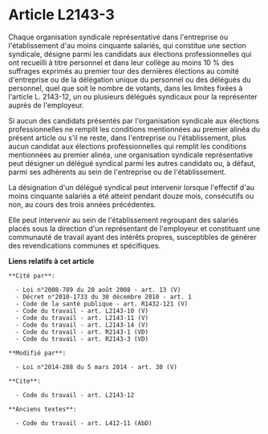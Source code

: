 # Article L2143-3

Chaque organisation syndicale représentative dans l'entreprise ou l'établissement d'au moins cinquante salariés, qui
constitue une section syndicale, désigne parmi les candidats aux élections professionnelles qui ont recueilli à titre
personnel et dans leur collège au moins 10 % des suffrages exprimés au premier tour des dernières élections au comité
d'entreprise ou de la délégation unique du personnel ou des délégués du personnel, quel que soit le nombre de votants, dans
les limites fixées à l'article L. 2143-12, un ou plusieurs délégués syndicaux pour la représenter auprès de l'employeur. 

Si aucun des candidats présentés par l'organisation syndicale aux élections professionnelles ne remplit les conditions
mentionnées au premier alinéa du présent article ou s'il ne reste, dans l'entreprise ou l'établissement, plus aucun candidat
aux élections professionnelles qui remplit les conditions mentionnées au premier alinéa, une organisation syndicale
représentative peut désigner un délégué syndical parmi les autres candidats ou, à défaut, parmi ses adhérents au sein de
l'entreprise ou de l'établissement. 

La désignation d'un délégué syndical peut intervenir lorsque l'effectif d'au moins cinquante salariés a été atteint pendant
douze mois, consécutifs ou non, au cours des trois années précédentes.

Elle peut intervenir au sein de l'établissement regroupant des salariés placés sous la direction d'un représentant de
l'employeur et constituant une communauté de travail ayant des intérêts propres, susceptibles de générer des revendications
communes et spécifiques.

**Liens relatifs à cet article**

	**Cité par**:

	  - Loi n°2008-789 du 20 août 2008 - art. 13 (V)
	  - Décret n°2010-1733 du 30 décembre 2010 - art. 1
	  - Code de la santé publique - art. R1432-121 (V)
	  - Code du travail - art. L2143-10 (V)
	  - Code du travail - art. L2143-11 (V)
	  - Code du travail - art. L2143-14 (V)
	  - Code du travail - art. R2143-1 (VD)
	  - Code du travail - art. R2143-3 (VD)

	**Modifié par**:

	  - Loi n°2014-288 du 5 mars 2014 - art. 30 (V)

	**Cite**:

	  - Code du travail - art. L2143-12

	**Anciens textes**:

	  - Code du travail - art. L412-11 (AbD)
